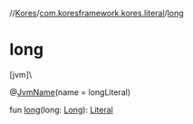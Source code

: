 //[Kores](../../index.md)/[com.koresframework.kores.literal](index.md)/[long](long.md)

# long

[jvm]\

@[JvmName](https://kotlinlang.org/api/latest/jvm/stdlib/kotlin.jvm/-jvm-name/index.html)(name = longLiteral)

fun [long](long.md)(long: [Long](https://kotlinlang.org/api/latest/jvm/stdlib/kotlin/-long/index.html)): [Literal](-literal/index.md)
